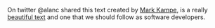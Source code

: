 On twitter @alanc shared this text created by [Mark Kampe](https://github.com/markkampe), is 
a really [beautiful text](https://raw.githubusercontent.com/cneira/cneira.github.io/master/_posts/Roles%20and%20Responsabilities%20for%20Senior%20Technical%20Staff.txt) and one that we should follow as software developers.  
